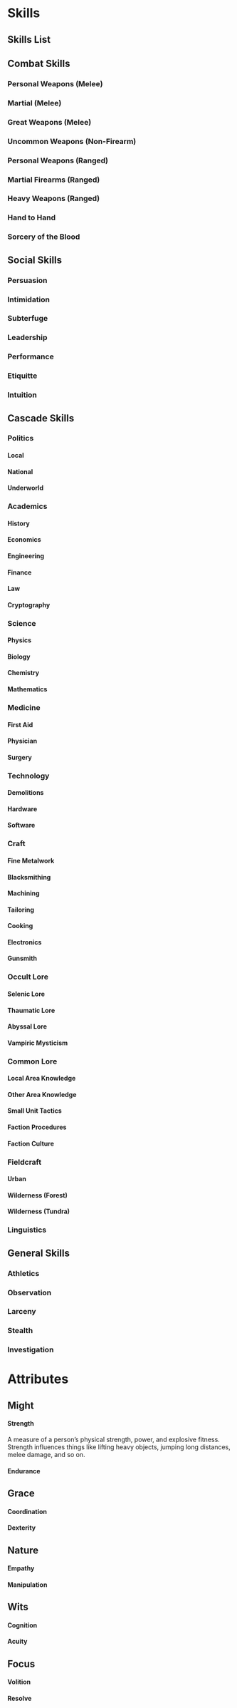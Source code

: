 


# Skills

## Skills List

## Combat Skills

### Personal Weapons (Melee)
### Martial (Melee)
### Great Weapons (Melee)
### Uncommon Weapons (Non-Firearm)
### Personal Weapons (Ranged)
### Martial Firearms (Ranged)
### Heavy Weapons (Ranged)
### Hand to Hand
### Sorcery of the Blood

## Social Skills

### Persuasion
### Intimidation
### Subterfuge
### Leadership
### Performance
### Etiquitte
### Intuition

## Cascade Skills

### Politics
#### Local
#### National
#### Underworld
### Academics
#### History
####  Economics
#### Engineering
#### Finance
#### Law
#### Cryptography
### Science
#### Physics
#### Biology
#### Chemistry
#### Mathematics
### Medicine
#### First Aid
#### Physician
#### Surgery
### Technology
#### Demolitions
#### Hardware
#### Software
### Craft
#### Fine Metalwork
#### Blacksmithing
#### Machining
#### Tailoring
#### Cooking
#### Electronics
#### Gunsmith
### Occult Lore
#### Selenic Lore
#### Thaumatic Lore
#### Abyssal Lore
#### Vampiric Mysticism
### Common Lore
#### Local Area Knowledge
#### Other Area Knowledge
#### Small Unit Tactics
#### Faction Procedures
#### Faction Culture
### Fieldcraft
#### Urban
#### Wilderness (Forest)
#### Wilderness (Tundra)
### Linguistics


## General Skills
### Athletics
### Observation

### Larceny
### Stealth
### Investigation




# Attributes
## Might
#### Strength
A measure of a person’s physical strength, power, and explosive fitness. Strength influences things like lifting heavy objects, jumping long distances, melee damage, and so on.
#### Endurance
## Grace
#### Coordination
#### Dexterity
## Nature
#### Empathy
#### Manipulation
## Wits
#### Cognition
#### Acuity
## Focus
#### Volition
#### Resolve